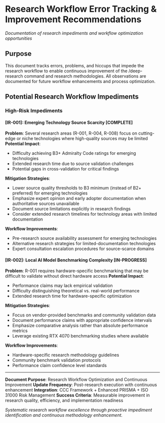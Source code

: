 # Research Workflow Error Tracking & Improvement Recommendations
*Documentation of research impediments and workflow optimization opportunities*

## Purpose
This document tracks errors, problems, and hiccups that impede the research workflow to enable continuous improvement of the /deep-research command and research methodologies. All observations are documented for future workflow enhancements and process optimization.

## Potential Research Workflow Impediments <WORKFLOW>

### **High-Risk Impediments**

<IR-001>

#### **[IR-001]: Emerging Technology Source Scarcity** [COMPLETE]
**Problem**: Several research areas (R-001, R-004, R-008) focus on cutting-edge or niche technologies where high-quality sources may be limited
**Potential Impact**:
- Difficulty achieving B3+ Admiralty Code ratings for emerging technologies
- Extended research time due to source validation challenges
- Potential gaps in cross-validation for critical findings

**Mitigation Strategies**:
- Lower source quality thresholds to B3 minimum (instead of B2+ preferred) for emerging technologies
- Emphasize expert opinion and early adopter documentation when authoritative sources unavailable
- Document source limitations explicitly in research findings
- Consider extended research timelines for technology areas with limited documentation

**Workflow Improvements**:
- Pre-research source availability assessment for emerging technologies
- Alternative research strategies for limited-documentation technologies
- Expert consultation escalation procedures for source-scarce domains

</IR-001>

#### **[IR-002]: Local AI Model Benchmarking Complexity** [IN-PROGRESS]
**Problem**: R-001 requires hardware-specific benchmarking that may be difficult to validate without direct hardware access
**Potential Impact**:
- Performance claims may lack empirical validation
- Difficulty distinguishing theoretical vs. real-world performance
- Extended research time for hardware-specific optimization

**Mitigation Strategies**:
- Focus on vendor-provided benchmarks and community validation data
- Document performance claims with appropriate confidence intervals
- Emphasize comparative analysis rather than absolute performance metrics
- Leverage existing RTX 4070 benchmarking studies where available

**Workflow Improvements**:
- Hardware-specific research methodology guidelines
- Community benchmark validation protocols
- Performance claim confidence level standards

</IR-002> 
</WORKFLOW>

---

**Document Purpose**: Research Workflow Optimization and Continuous Improvement
**Update Frequency**: Post-research execution with continuous enhancement
**Integration**: CCC Framework + Enhanced PRISMA + ISO 31000 Risk Management
**Success Criteria**: Measurable improvement in research quality, efficiency, and implementation readiness

*Systematic research workflow excellence through proactive impediment identification and continuous methodology enhancement.*